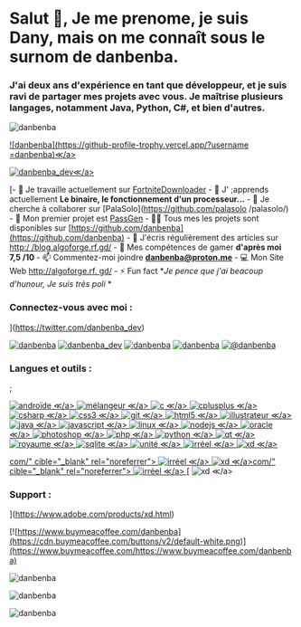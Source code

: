 # Salut 👋, Je me prenome, je suis Dany, mais on me connaît sous le surnom de danbenba.

### J'ai deux ans d'expérience en tant que développeur, et je suis ravi de partager mes projets avec vous. Je maîtrise plusieurs langages, notamment Java, Python, C#, et bien d'autres.

![danbenba](https://komarev.com/ghpvc/?username=danbenba&label=Profile%20views&color=0e75b6&style=flat)

[![danbenba](https://github-profile-trophy.vercel.app/?username =danbenba)≪/a>](https://github.com/ryo-ma/github-profile-trophy)

[](https://github.com/ryo-ma/github-profile-trophy)

[](https://github.com/ryo-ma/github-profile-trophy)[![danbenba_dev](https://img.shields.io/twitter/follow/danbenba_dev?logo=twitter&style=for-the-badge)≪/a>](https://twitter.com/danbenba_dev)

[- 🔭 Je travaille actuellement sur [FortniteDownloader](https://github.com/danbenba/fortnitedownloader) - 🌱 J' ;apprends actuellement **Le binaire, le fonctionnement d'un processeur...** - 👯 Je cherche à collaborer sur [PalaSolo](https://github.com/palasolo /palasolo/) - 🥇 Mon premier projet est [PassGen](https://github.com/danbenba/passgen) - 👨‍💻 Tous mes les projets sont disponibles sur [https://github.com/danbenba](https://github.com/danbenba) - 📝 J'écris régulièrement des articles sur [http:/ /blog.algoforge.rf.gd/](http://blog.algoforge.rf.gd/) - 👾 Mes compétences de gamer **d'après moi 7,5 /10** - 📫 Commentez-moi joindre **danbenba@proton.me** - 💻 Mon Site Web [http://algoforge.rf. gd/](http://algoforge.rf.gd/) - ⚡ Fun fact **Je pence que j'ai beacoup d'hunour, Je suis très poli* *

### Connectez-vous avec moi :

](https://twitter.com/danbenba_dev)

[](https://twitter.com/danbenba_dev)[![danbenba](https://raw.githubusercontent.com/rahuldkjain/github-profile-readme-generator/master/src/images/icons/Social/devto.svg)](https://dev.to/danbenba) [![danbenba_dev](https://raw.githubusercontent.com/rahuldkjain/github-profile-readme-generator/master/src/images/icons/Social/twitter.svg)](https://twitter.com/danbenba_dev) [![danbenba](https://raw.githubusercontent.com/rahuldkjain/github-profile-readme-generator/master/src/images/icons/Social/instagram.svg)](https://instagram.com/danbenba) [![danbenba](https://raw.githubusercontent.com/rahuldkjain/github-profile-readme-generator/master/src/images/icons/Social/youtube.svg)](https://www.youtube.com/c/danbenba) [![@danbenba](https://raw.githubusercontent.com/rahuldkjain/github-profile-readme-generator/master/src/images/icons/Social/hackerearth.svg)](https://www.hackerearth.com/@danbenba)

### Langues et outils :

;

[![androïde](https://raw.githubusercontent.com/devicons/devicon/master/icons/android/android-original-wordmark.svg) ≪/a> ](https://developer.android.com)[ ![mélangeur](https://download.blender.org/branding/community/blender_community_badge_white.svg) ≪/a> ](https://www.blender.org/)[ ![c](https://raw.githubusercontent.com/devicons/devicon/master/icons/c/c-original.svg) ≪/a> ](https://www.cprogramming.com/)[ ![cplusplus](https://raw.githubusercontent.com/devicons/devicon/master/icons/cplusplus/cplusplus-original.svg) ≪/a> ](https://www.w3schools.com/cpp/)[ ![csharp](https://raw.githubusercontent.com/devicons/devicon/master/icons/csharp/csharp-original.svg) ≪/a> ](https://www.w3schools.com/cs/)[ ![css3](https://raw.githubusercontent.com/devicons/devicon/master/icons/css3/css3-original-wordmark.svg) ≪/a> ](https://www.w3schools.com/css/)[ ![git](https://www.vectorlogo.zone/logos/git-scm/git-scm-icon.svg) ≪/a> ](https://git-scm.com/)[ ![html5](https://raw.githubusercontent.com/devicons/devicon/master/icons/html5/html5-original-wordmark.svg) ≪/a> ](https://www.w3.org/html/)[ ![illustrateur](https://www.vectorlogo.zone/logos/adobe_illustrator/adobe_illustrator-icon.) ≪/a> ](https://www.adobe.com/in/products/illustrator.html)[ ![java](https://raw.githubusercontent.com/devicons/devicon/master/icons/java/java-original.svg) ≪/a> ](https://www.java.com)[ ![javascript](https://raw.githubusercontent.com/devicons/devicon/master/icons/javascript/javascript-original.svg) ≪/a> ](https://developer.mozilla.org/en-US/docs/Web/JavaScript)[ ![linux](https://raw.githubusercontent.com/devicons/devicon/master/icons/linux/linux-original.svg) ≪/a> ](https://www.linux.org/)[ ![nodejs](https://raw.githubusercontent.com/devicons/devicon/master/icons/nodejs/nodejs-original-wordmark.svg) ≪/a> ](https://nodejs.org)[ ![oracle](https://raw.githubusercontent.com/devicons/devicon/master/icons/oracle/oracle-original.svg) ≪/a> ](https://www.oracle.com/)[ ![photoshop](https://raw.githubusercontent.com/devicons/devicon/master/icons/photoshop/photoshop-line.svg) ≪/a> ](https://www.photoshop.com/fr)[ ![php](https://raw.githubusercontent.com/devicons/devicon/master/icons/php/php-original.svg) ≪/a> ](https://www.php.net)[ ![python](https://raw.githubusercontent.com/devicons/devicon/master/icons/python/python-original.svg) ≪/a> ](https://www.python.org)[ ![qt](https://upload.wikimedia.org/wikipedia/commons/0/0b/Qt_logo_2016.svg) ≪/a> ](https://www.qt.io/)[ ![royaume](https://raw.githubusercontent.com/bestofjs/bestofjs-webui/8665e8c267a0215f3159df28b33c365198101df5/public/logos/realm.svg) ≪/a> ](https://realm.io/)[ ![sqlite](https://www.vectorlogo.zone/logos/sqlite/sqlite-icon.svg) ≪/a> ](https://www.sqlite.org/)[ ![unité](https://www.vectorlogo.zone/logos/unity3d/unity3d-icon.svg) ≪/a> ](https://unity.com/)[ ![irréel](https://raw.githubusercontent.com/kenangundogan/fontisto/036b7eca71aab1bef8e6a0518f7329f13ed62f6b/icons/svg/brand/unreal-engine.svg) ≪/a> ](https://unrealengine.com/)[ ![xd](https://cdn.worldvectorlogo.com/logos/adobe-xd.svg) ≪/a>](https://www.adobe.com/products/xd.html)

[com/" cible="_blank" rel="noreferrer"> ![irréel](https://raw.githubusercontent.com/kenangundogan/fontisto/036b7eca71aab1bef8e6a0518f7329f13ed62f6b/icons/svg/brand/unreal-engine.svg) ≪/a> ](https://www.adobe.com/products/xd.html)[ ![xd](https://cdn.worldvectorlogo.com/logos/adobe-xd.svg) ≪/a>com/" cible="_blank" rel="noreferrer"> ![irréel](https://raw.githubusercontent.com/kenangundogan/fontisto/036b7eca71aab1bef8e6a0518f7329f13ed62f6b/icons/svg/brand/unreal-engine.svg) ≪/a> ](https://www.adobe.com/products/xd.html)[ ![xd](https://cdn.worldvectorlogo.com/logos/adobe-xd.svg) ≪/a>

### Support :

](https://www.adobe.com/products/xd.html)

[](https://www.adobe.com/products/xd.html)[![https://www.buymeacoffee.com/danbenba](https://cdn.buymeacoffee.com/buttons/v2/default-white.png)](https://www.buymeacoffee.com/https://www.buymeacoffee.com/danbenba)

![danbenba](https://github-readme-stats.vercel.app/api/top-langs?username=danbenba&show_icons=true&locale=en&layout=compact)

![danbenba](https://github-readme-stats.vercel.app/api?username=danbenba&show_icons=true&locale=en)

![danbenba](https://github-readme-streak-stats.herokuapp.com/?user=danbenba&)
